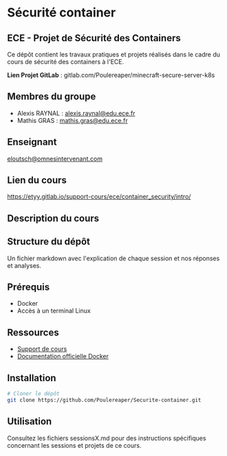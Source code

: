 # Sécurité container

## ECE - Projet de Sécurité des Containers

Ce dépôt contient les travaux pratiques et projets réalisés dans le cadre du cours de sécurité des containers à l'ECE.

**Lien Projet GitLab** : gitlab.com/Poulereaper/minecraft-secure-server-k8s

## Membres du groupe
- Alexis RAYNAL : alexis.raynal@edu.ece.fr
- Mathis GRAS : mathis.gras@edu.ece.fr

## Enseignant
eloutsch@omnesintervenant.com

## Lien du cours
https://etyy.gitlab.io/support-cours/ece/container_security/intro/

## Description du cours


## Structure du dépôt
Un fichier markdown avec l'explication de chaque session et nos réponses et analyses.


## Prérequis
- Docker
- Accès à un terminal Linux

## Ressources
- [Support de cours](https://etyy.gitlab.io/support-cours/ece/container_security/intro/)
- [Documentation officielle Docker](https://docs.docker.com/engine/security/)

## Installation

```bash
# Cloner le dépôt
git clone https://github.com/Poulereaper/Securite-container.git

```

## Utilisation

Consultez les fichiers sessionsX.md pour des instructions spécifiques concernant les sessions et projets de ce cours.

